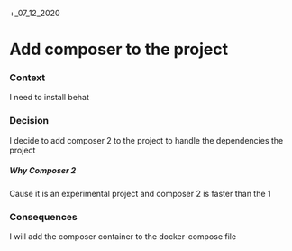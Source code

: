 +_07_12_2020

# Add composer to the project

### Context
I need to install behat 

### Decision

I decide to add composer 2 to the project to handle the dependencies the project

##### Why Composer 2 

Cause it is an experimental project and composer 2 is faster than the 1 

### Consequences 

I will add the composer container to the docker-compose file 